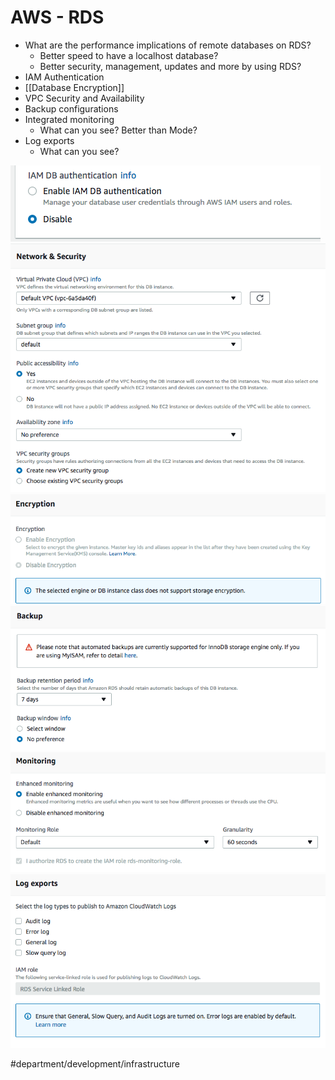 # AWS - RDS
* What are the performance implications of remote databases on RDS?
	* Better speed to have a localhost database?
	* Better security, management, updates and more by using RDS?
* IAM Authentication
* [[Database Encryption]]
* VPC Security and Availability
* Backup configurations
* Integrated monitoring
	* What can you see? Better than Mode?
* Log exports
	* What can you see?


![](AWS%20-%20RDS/Screen%20Shot%202018-03-13%20at%2011.33.00%20AM.png)
![](AWS%20-%20RDS/Screen%20Shot%202018-03-13%20at%2011.33.15%20AM.png)
![](AWS%20-%20RDS/Screen%20Shot%202018-03-13%20at%2011.33.29%20AM.png)
![](AWS%20-%20RDS/Screen%20Shot%202018-03-13%20at%2011.33.37%20AM.png)
![](AWS%20-%20RDS/Screen%20Shot%202018-03-13%20at%2011.34.04%20AM.png)
![](AWS%20-%20RDS/Screen%20Shot%202018-03-13%20at%2011.34.08%20AM.png)

#department/development/infrastructure